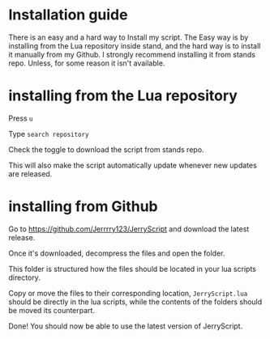 # Installation guide

There is an easy and a hard way to Install my script. The Easy way is by installing from the Lua repository inside stand, and the hard way is to install it manually from my Github. I strongly recommend installing it from stands repo. Unless, for some reason it isn't available.

# installing from the Lua repository

Press `u`

Type `search repository`

Check the toggle to download the script from stands repo.

This will also make the script automatically update whenever new updates are released.


# installing from Github

Go to https://github.com/Jerrrry123/JerryScript and download the latest release.

Once it's downloaded, decompress the files and open the folder.

This folder is structured how the files should be located in your lua scripts directory.

Copy or move the files to their corresponding location, `JerryScript.lua` should be directly in the lua scripts, while the contents of the folders should be moved its counterpart.



Done! You should now be able to use the latest version of JerryScript.
